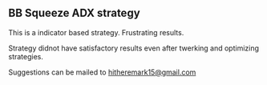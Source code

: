 ## BB Squeeze ADX strategy

This is a indicator based strategy. 
Frustrating results. 

Strategy didnot have satisfactory results even after twerking and optimizing strategies. 

Suggestions can be mailed to hitheremark15@gmail.com

